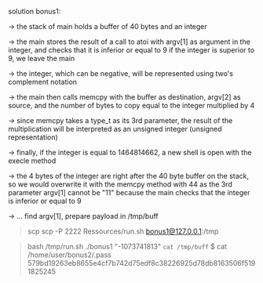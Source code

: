solution bonus1:

-> the stack of main holds a buffer of 40 bytes and an integer

-> the main stores the result of a call to atoi with argv[1] as argument in the integer, and checks that it is inferior or equal to 9
if the integer is superior to 9, we leave the main

-> the integer, which can be negative, will be represented using two's complement notation

-> the main then calls memcpy with the buffer as destination, argv[2] as source, and the number of bytes to copy equal to the integer multiplied by 4

-> since memcpy takes a type_t as its 3rd parameter, the result of the multiplication will be interpreted as an unsigned integer (unsigned representation)

-> finally, if the integer is equal to 1464814662, a new shell is open with the execle method

-> the 4 bytes of the integer are right after the 40 byte buffer on the stack, so we would overwrite it with the memcpy method with 44 as the 3rd parameter
argv[1] cannot be "11" because the main checks that the integer is inferior or equal to 9

-> ... find argv[1], prepare payload in /tmp/buff

> scp scp -P 2222 Ressources/run.sh bonus1@127.0.0.1:/tmp

> bash /tmp/run.sh
> ./bonus1 "-1073741813" `cat /tmp/buff`
$ cat /home/user/bonus2/.pass
579bd19263eb8655e4cf7b742d75edf8c38226925d78db8163506f5191825245

